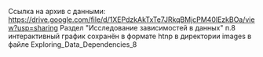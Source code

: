 Ссылка на архив с данными: https://drive.google.com/file/d/1XEPdzkAkTxTe7JRkqBMjcPM40lEzkBOa/view?usp=sharing
Раздел "Исследование зависимостей в данных" п.8 интерактивный график сохранён в формате htnp в директории images в файле Exploring_Data_Dependencies_8